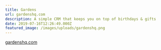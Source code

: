 ```yaml
---
title: Gardens
url: gardenshq.com
description: A simple CRM that keeps you on top of birthdays & gifts
date: 2019-07-16T12:26:49.000Z
featured_image: /images/uploads/gardenshq.png
---
```


[gardenshq.com](https://gardenshq.com)
